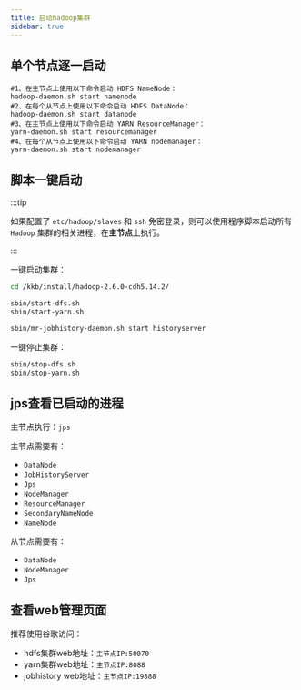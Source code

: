 ```yaml
---
title: 启动hadoop集群
sidebar: true
---
```


## 单个节点逐一启动

```sh{2,4,6,8}
#1、在主节点上使用以下命令启动 HDFS NameNode： 
hadoop-daemon.sh start namenode 
#2、在每个从节点上使用以下命令启动 HDFS DataNode： 
hadoop-daemon.sh start datanode
#3、在主节点上使用以下命令启动 YARN ResourceManager： 
yarn-daemon.sh start resourcemanager 
#4、在每个从节点上使用以下命令启动 YARN nodemanager： 
yarn-daemon.sh start nodemanager 
```



## 脚本一键启动

:::tip

如果配置了 `etc/hadoop/slaves` 和 `ssh` 免密登录，则可以使用程序脚本启动所有`Hadoop` 集群的相关进程，在**主节点**上执行。

:::

一键启动集群：

```sh
cd /kkb/install/hadoop-2.6.0-cdh5.14.2/

sbin/start-dfs.sh
sbin/start-yarn.sh

sbin/mr-jobhistory-daemon.sh start historyserver
```

一键停止集群：

```sh
sbin/stop-dfs.sh
sbin/stop-yarn.sh
```



## jps查看已启动的进程

主节点执行：`jps`

主节点需要有： 

- `DataNode`
- `JobHistoryServer`
- `Jps`
- `NodeManager`
- `ResourceManager`
- `SecondaryNameNode`
- `NameNode` 

从节点需要有：

- `DataNode`
- `NodeManager`
- `Jps`



## 查看web管理页面

推荐使用谷歌访问：

- hdfs集群web地址：`主节点IP:50070`
- yarn集群web地址：`主节点IP:8088`
- jobhistory  web地址：`主节点IP:19888`